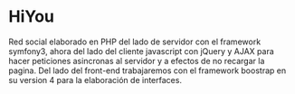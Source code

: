 # HiYou
Red social elaborado en PHP del lado de servidor con el framework symfony3, ahora del lado del cliente javascript con jQuery y AJAX para hacer peticiones asincronas al servidor y a efectos de no recargar la pagina.
Del lado del front-end trabajaremos con el framework boostrap en su version 4 para la elaboración de interfaces. 